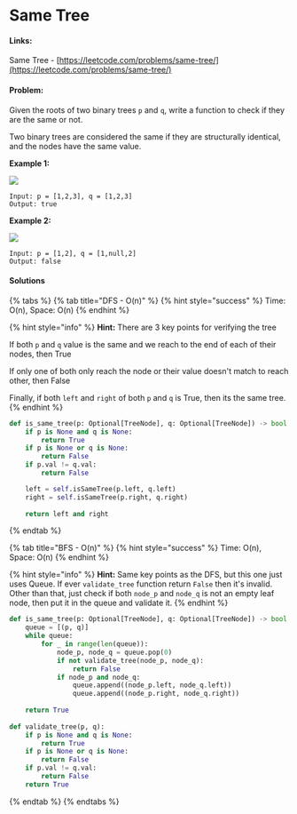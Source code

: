 # Same Tree

#### Links:

Same Tree - [https://leetcode.com/problems/same-tree/](https://leetcode.com/problems/same-tree/)

#### Problem:

Given the roots of two binary trees `p` and `q`, write a function to check if they are the same or not.

Two binary trees are considered the same if they are structurally identical, and the nodes have the same value.

**Example 1:**

![](https://assets.leetcode.com/uploads/2020/12/20/ex1.jpg)

```
Input: p = [1,2,3], q = [1,2,3]
Output: true
```

**Example 2:**

![](https://assets.leetcode.com/uploads/2020/12/20/ex2.jpg)

```
Input: p = [1,2], q = [1,null,2]
Output: false
```

#### Solutions

{% tabs %}
{% tab title="DFS - O(n)" %}
{% hint style="success" %}
Time: O(n), Space: O(n)
{% endhint %}

{% hint style="info" %}
**Hint:** There are 3 key points for verifying the tree

If both `p` and `q` value is the same and we reach to the end of each of their nodes, then True

If only one of both only reach the node or their value doesn't match to reach other, then False

Finally, if both `left` and `right` of both `p` and `q` is True, then its the same tree.
{% endhint %}

```python
def is_same_tree(p: Optional[TreeNode], q: Optional[TreeNode]) -> bool:
    if p is None and q is None:
        return True
    if p is None or q is None:
        return False
    if p.val != q.val:
        return False

    left = self.isSameTree(p.left, q.left)
    right = self.isSameTree(p.right, q.right)
    
    return left and right
```
{% endtab %}

{% tab title="BFS - O(n)" %}
{% hint style="success" %}
Time: O(n), Space: O(n)
{% endhint %}

{% hint style="info" %}
**Hint:** Same key points as the DFS, but this one just uses Queue. If ever `validate_tree` function return `False` then it's invalid. Other than that, just check if both `node_p` and `node_q` is not an empty leaf node, then put it in the queue and validate it.
{% endhint %}

```python
def is_same_tree(p: Optional[TreeNode], q: Optional[TreeNode]) -> bool:
    queue = [(p, q)]
    while queue:
        for _ in range(len(queue)):
            node_p, node_q = queue.pop(0)
            if not validate_tree(node_p, node_q):
                return False
            if node_p and node_q:
                queue.append((node_p.left, node_q.left))
                queue.append((node_p.right, node_q.right))
                
    return True
        
def validate_tree(p, q):
    if p is None and q is None:
        return True
    if p is None or q is None:
        return False
    if p.val != q.val:
        return False
    return True
```
{% endtab %}
{% endtabs %}
